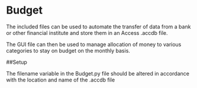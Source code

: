 # Budget

The included files can be used to automate the transfer of data from a bank or other financial institute and store them in an Access .accdb file. 

The GUI file can then be used to manage allocation of money to various categories to stay on budget on the monthly basis.

##Setup

The filename variable in the Budget.py file should be altered in accordance with the location and name of the .accdb file
